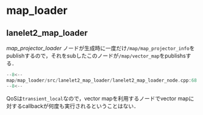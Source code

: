 # map_loader

## lanelet2_map_loader

_map_projector_loader_ ノードが生成時に一度だけ`/map/map_projector_info`をpublishするので，それをsubしたこのノードが`/map/vector_map`をpublishsする．

```cpp title="map/map_loader/lanelet2_map_loader_node.cpp:68:90"
--8<--
map/map_loader/src/lanelet2_map_loader/lanelet2_map_loader_node.cpp:68:90
--8<--
```

QoSは`transient_local`なので，vector mapを利用するノードでvector mapに対するcallbackが何度も実行されるということはない．
